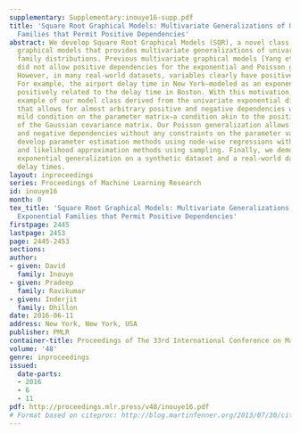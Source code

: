 ```yaml
---
supplementary: Supplementary:inouye16-supp.pdf
title: 'Square Root Graphical Models: Multivariate Generalizations of Univariate Exponential
  Families that Permit Positive Dependencies'
abstract: We develop Square Root Graphical Models (SQR), a novel class of parametric
  graphical models that provides multivariate generalizations of univariate exponential
  family distributions. Previous multivariate graphical models [Yang et al. 2015]
  did not allow positive dependencies for the exponential and Poisson generalizations.
  However, in many real-world datasets, variables clearly have positive dependencies.
  For example, the airport delay time in New York—modeled as an exponential distribution—is
  positively related to the delay time in Boston. With this motivation, we give an
  example of our model class derived from the univariate exponential distribution
  that allows for almost arbitrary positive and negative dependencies with only a
  mild condition on the parameter matrix—a condition akin to the positive definiteness
  of the Gaussian covariance matrix. Our Poisson generalization allows for both positive
  and negative dependencies without any constraints on the parameter values. We also
  develop parameter estimation methods using node-wise regressions with \ell_1 regularization
  and likelihood approximation methods using sampling. Finally, we demonstrate our
  exponential generalization on a synthetic dataset and a real-world dataset of airport
  delay times.
layout: inproceedings
series: Proceedings of Machine Learning Research
id: inouye16
month: 0
tex_title: 'Square Root Graphical Models: Multivariate Generalizations of Univariate
  Exponential Families that Permit Positive Dependencies'
firstpage: 2445
lastpage: 2453
page: 2445-2453
sections: 
author:
- given: David
  family: Inouye
- given: Pradeep
  family: Ravikumar
- given: Inderjit
  family: Dhillon
date: 2016-06-11
address: New York, New York, USA
publisher: PMLR
container-title: Proceedings of The 33rd International Conference on Machine Learning
volume: '48'
genre: inproceedings
issued:
  date-parts:
  - 2016
  - 6
  - 11
pdf: http://proceedings.mlr.press/v48/inouye16.pdf
# Format based on citeproc: http://blog.martinfenner.org/2013/07/30/citeproc-yaml-for-bibliographies/
---
```

